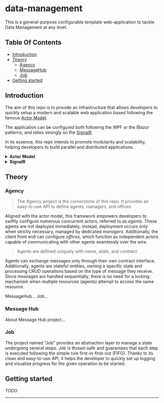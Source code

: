 # data-management

This is a general-purpose configurable template web-application to tackle Data Management at any level.

## Table Of Contents

  * [Introduction](#intro)
  * [Theory](#theory)
      * [Agency](#agency)
      * [MessageHub](#message-hub)
      * [Job](#job)
  * [Getting started](#getting-started)

<a name="intro"></a>
## Introduction

The aim of this repo is to provide an infrastructure that allows developers to quickly setup a modern and scalable 
web application based following the famous <a href="https://en.wikipedia.org/wiki/Actor_model" target="_blank">Actor Model</a>.

The application can be configured both following the WPF or the Blazor patterns, and relies strongly on the 
<a href="https://en.wikipedia.org/wiki/SignalR" target="_blank">SignalR</a>.

In its essence, this repo intends to promote modularity and scalability, helping developers to build parallel 
and distributed applications.

<details><summary> <strong>Actor Model</strong></summary>

The Actor Model organizes complex computations in autonomous entities called "actors" which can work concurrently. 
Each actor manages its own state by executing CRUD (Create, Retrieve, Update, Delete) operations, and is allowed
to exchange messages with any other actor asynchronously. 

</details>

<details><summary> <strong>SignalR</strong></summary>

SignalR is a real-time communication library for web applications, enabling bi-directional communication 
between servers and clients. It allows the exchange of messages and ensures a dynamic and responsibe interaction
in real-time applications.

</details>

<a name="theory"></a>
## Theory

<a name="agency"></a>
### Agency

> The Agency project is the cornerstone of this repo. It provides an easy-to-use API to define agents, managers, and offices.

Aligned with the actor model, this framework empowers developers to swiftly configure numerous concurrent actors, referred to as <em>agents</em>. 
These agents are not deployed immediately; instead, deployment occurs only when strictly necessary, managed by dedicated <em>managers</em>. 
Additionally, the client front end can configure <em>offices</em>, which function as independent actors capable of communicating 
with other agents seamlessly over the wire.

> Agents are defined uniquely with <em>name</em>, <em>state</em>, and <em>contract</em>.

Agents can exchange messages only through their own contract interface. Additionally, agents are stateful entities, 
owning a specific state and processing CRUD operations based on the type of message they receive. 
Since messages are handled sequentially, there is no need for a locking mechanism when multiple resources (agents) attempt to access the same resource.

MessageHub...
Job...

<a name="message-hub"></a>
### Message Hub

About Message Hub project...

<a name="job"></a>
### Job

The project named "Job" provides an abstraction layer to manage a state undergoing several steps. 
Job is thread-safe and guarantees that each step is executed following the simple rule first-in-first-out (FIFO).
Thanks to its clean and easy-to-use API, it helps the developer to quickly set up logging and visualize progress 
for the given operation to be started.

<a name="getting-started"></a>
## Getting started

TODO

---


